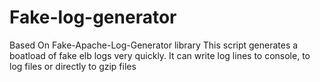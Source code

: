 # Fake-log-generator
Based On  Fake-Apache-Log-Generator library    This script generates a boatload of fake elb logs very quickly.    It can write log lines to console, to log files or directly to gzip files
